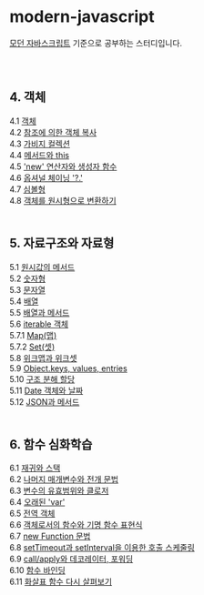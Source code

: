 # modern-javascript
[모던 자바스크립트](https://ko.javascript.info/) 기준으로 공부하는 스터디입니다.   
　   
　   
## 4. 객체
4.1 [객체](./4_Object/4.1_object.md#41-객체)   
4.2 [참조에 의한 객체 복사](./4_Object/4.2_object-copy.md#42-참조에-의한-객체-복사)   
4.3 [가비지 컬렉션](./4_Object/4.3_garbage-collection.md#43-가비지-컬렉션)   
4.4 [메서드와 this](./4_Object/4.4_object-methods.md#44-메서드와-this)   
4.5 ['new' 연산자와 생성자 함수](./4_Object/4.5_constructor-new.md#45-new-연산자와-생성자-함수)   
4.6 [옵셔널 체이닝 '?.'](./4_Object/4.6_optional-chaining.md#46-옵셔널-체이닝-)   
4.7 [심볼형](./4_Object/4.7_symbol.md#47-심볼형)   
4.8 [객체를 원시형으로 변환하기](./4_Object/4.8_object-toprimitive.md#48-객체를-원시형으로-변환하기)   
　   
## 5. 자료구조와 자료형
5.1 [원시값의 메서드](./5_DataTypes/5.1_primitives-methods.md)   
5.2 [숫자형](./5_DataTypes/5.2_number.md)   
5.3 [문자열](./5_DataTypes/5.3_string.md)   
5.4 [배열](./5_DataTypes/5.4_array.md)   
5.5 [배열과 메서드](./5_DataTypes/5.5_array-methods.md)   
5.6 [iterable 객체](./5_DataTypes/5.6_iterable.md)   
5.7.1 [Map(맵)](./5_DataTypes/5.7.1_map.md)   
5.7.2 [Set(셋)](./5_DataTypes/5.7.2_set.md)   
5.8 [위크맵과 위크셋](./5_DataTypes/5.8_weakmap-weakset.md)   
5.9 [Object.keys, values, entries](./5_DataTypes/5.9_keys-values-entries.md)   
5.10 [구조 분해 할당](./5_DataTypes/5.10_destructuring-assignment.md)   
5.11 [Date 객체와 날짜](./5_DataTypes/5.11_date.md)   
5.12 [JSON과 메서드](./5_DataTypes/5.12_json.md)   
　   
## 6. 함수 심화학습
6.1 [재귀와 스택](./6_Functions/6.1_recursion.md)   
6.2 [나머지 매개변수와 전개 문법](./6_Functions/6.2_rest-parameters-spread.md)   
6.3 [변수의 유효범위와 클로저](./6_Functions/6.3_closure.md)   
6.4 [오래된 'var'](./6_Functions/6.4_var.md)   
6.5 [전역 객체](./6_Functions/6.5_global-object.md)   
6.6 [객체로서의 함수와 기명 함수 표현식](./6_Functions/6.6_function-object.md)   
6.7 [new Function 문법](./6_Functions/6.7_new-function.md)   
6.8 [setTimeout과 setInterval을 이용한 호출 스케줄링](./6_Functions/6.8_settimeout-setinterval.md)   
6.9 [call/apply와 데코레이터, 포워딩](./6_Functions/6.9_call-apply-decorators.md)   
6.10 [함수 바인딩](./6_Functions/6.10_bind.md)   
6.11 [화살표 함수 다시 살펴보기](./6_Functions/6.11_arrow-functions.md)   
